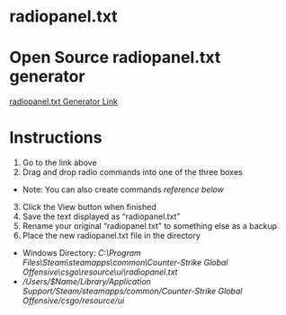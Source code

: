 # radiopanel.txt

Open Source radiopanel.txt generator
======
[radiopanel.txt Generator Link](http://www.justwas.com/radio/)

 # Instructions
  
1. Go to the link above
2. Drag and drop radio commands into one of the three boxes
  * Note: You can also create commands *reference below*
3. Click the View button when finished
4. Save the text displayed as “radiopanel.txt”
5. Rename your original “radiopanel.txt” to something else as a backup
6. Place the new radiopanel.txt file in the directory
 * Windows Directory: *C:\Program Files\Steam\steamapps\common\Counter-Strike Global Offensive\csgo\resource\ui\radiopanel.txt*
 * */Users/$Name/Library/Application Support/Steam/steamapps/common/Counter-Strike Global Offensive/csgo/resource/ui*
